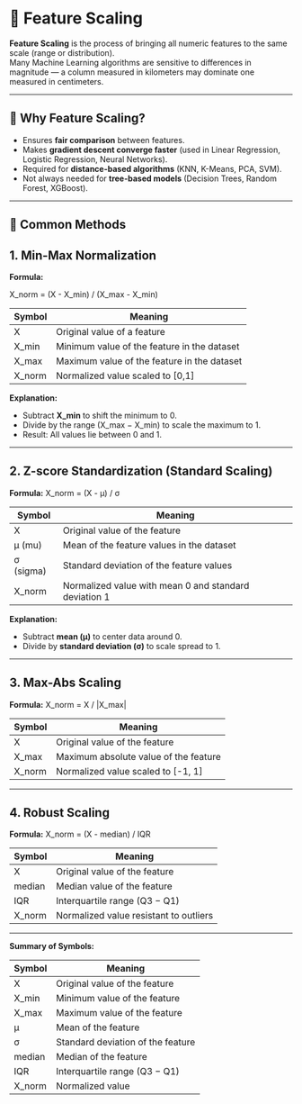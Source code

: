 # 📏 Feature Scaling

**Feature Scaling** is the process of bringing all numeric features to the same scale (range or distribution).  
Many Machine Learning algorithms are sensitive to differences in magnitude — a column measured in kilometers may dominate one measured in centimeters.  

---

## 🔹 Why Feature Scaling?
- Ensures **fair comparison** between features.  
- Makes **gradient descent converge faster** (used in Linear Regression, Logistic Regression, Neural Networks).  
- Required for **distance-based algorithms** (KNN, K-Means, PCA, SVM).  
- Not always needed for **tree-based models** (Decision Trees, Random Forest, XGBoost).  

---

## 🔹 Common Methods

## 1. Min-Max Normalization

**Formula:**

X_norm = (X - X_min) / (X_max - X_min)


| Symbol           | Meaning                                              |
|-----------------|------------------------------------------------------|
| X               | Original value of a feature                          |
| X_min           | Minimum value of the feature in the dataset         |
| X_max           | Maximum value of the feature in the dataset         |
| X_norm          | Normalized value scaled to [0,1]                    |

**Explanation:**  
- Subtract **X_min** to shift the minimum to 0.  
- Divide by the range (X_max − X_min) to scale the maximum to 1.  
- Result: All values lie between 0 and 1.

---

## 2. Z-score Standardization (Standard Scaling)

**Formula:**
X_norm = (X - μ) / σ

| Symbol           | Meaning                                              |
|-----------------|------------------------------------------------------|
| X               | Original value of the feature                          |
| μ (mu)          | Mean of the feature values in the dataset           |
| σ (sigma)       | Standard deviation of the feature values            |
| X_norm          | Normalized value with mean 0 and standard deviation 1|

**Explanation:**  
- Subtract **mean (μ)** to center data around 0.  
- Divide by **standard deviation (σ)** to scale spread to 1.  

---

## 3. Max-Abs Scaling

**Formula:**
X_norm = X / |X_max|


| Symbol           | Meaning                                              |
|-----------------|------------------------------------------------------|
| X               | Original value of the feature                          |
| X_max           | Maximum absolute value of the feature               |
| X_norm          | Normalized value scaled to [-1, 1]                  |

---

## 4. Robust Scaling

**Formula:**
X_norm = (X - median) / IQR


| Symbol           | Meaning                                              |
|-----------------|------------------------------------------------------|
| X               | Original value of the feature                          |
| median          | Median value of the feature                          |
| IQR             | Interquartile range (Q3 − Q1)                        |
| X_norm          | Normalized value resistant to outliers               |

---

**Summary of Symbols:**

| Symbol           | Meaning                                              |
|-----------------|------------------------------------------------------|
| X               | Original value of the feature                          |
| X_min           | Minimum value of the feature                           |
| X_max           | Maximum value of the feature                           |
| μ               | Mean of the feature                                    |
| σ               | Standard deviation of the feature                      |
| median          | Median of the feature                                   |
| IQR             | Interquartile range (Q3 − Q1)                          |
| X_norm          | Normalized value                                       |


